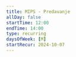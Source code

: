 ```yaml
---
title: MIPS - Predavanje
allDay: false
startTime: 12:00
endTime: 14:00
type: recurring
daysOfWeek: [M]
startRecur: 2024-10-07
---
```


